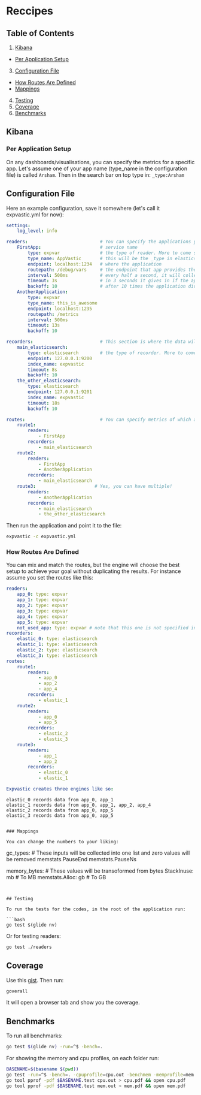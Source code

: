 # Reccipes
## Table of Contents


1. [Kibana](#kibana)
  * [Per Application Setup](#per-application-setup)
3. [Configuration File](#configuration-file)
  * [How Routes Are Defined](#how-routes-are-defined)
  * [Mappings](#mappings)
4. [Testing](#testing)
5. [Coverage](#coverage)
6. [Benchmarks](#benchmarks)

## Kibana

### Per Application Setup

On any dashboards/visualisations, you can specify the metrics for a specific app. Let's assume one of your app name (type_name in the configuration file) is called `Arsham`. Then in the search bar on top type in: `_type:Arsham`

## Configuration File

Here an example configuration, save it somewhere (let's call it expvastic.yml for now):

```yaml
settings:
    log_level: info

readers:                           # You can specify the applications you want to show the metrics
    FirstApp:                      # service name
        type: expvar               # the type of reader. More to come soon!
        type_name: AppVastic       # this will be the _type in elasticsearch
        endpoint: localhost:1234   # where the application
        routepath: /debug/vars     # the endpoint that app provides the metrics
        interval: 500ms            # every half a second, it will collect the metrics.
        timeout: 3s                # in 3 seconds it gives in if the application is not responsive
        backoff: 10                # after 10 times the application didn't response, it will stop reading from it
    AnotherApplication:
        type: expvar
        type_name: this_is_awesome
        endpoint: localhost:1235
        routepath: /metrics
        interval: 500ms
        timeout: 13s
        backoff: 10

recorders:                         # This section is where the data will be shipped to
    main_elasticsearch:
        type: elasticsearch        # the type of recorder. More to come soon!
        endpoint: 127.0.0.1:9200
        index_name: expvastic
        timeout: 8s
        backoff: 10
    the_other_elasticsearch:
        type: elasticsearch
        endpoint: 127.0.0.1:9201
        index_name: expvastic
        timeout: 18s
        backoff: 10

routes:                            # You can specify metrics of which application will be recorded in which target
    route1:
        readers:
            - FirstApp
        recorders:
            - main_elasticsearch
    route2:
        readers:
            - FirstApp
            - AnotherApplication
        recorders:
            - main_elasticsearch
    route3:                      # Yes, you can have multiple!
        readers:
            - AnotherApplication
        recorders:
            - main_elasticsearch
            - the_other_elasticsearch
```

Then run the application and point it to the file:

```bash
expvastic -c expvastic.yml
```

### How Routes Are Defined

You can mix and match the routes, but the engine will choose the best setup to achieve your goal without duplicating the results. For instance assume you set the routes like this:

```yaml
readers:
    app_0: type: expvar
    app_1: type: expvar
    app_2: type: expvar
    app_3: type: expvar
    app_4: type: expvar
    app_5: type: expvar
    not_used_app: type: expvar # note that this one is not specified in the routes, therefore it is ignored
recorders:
    elastic_0: type: elasticsearch
    elastic_1: type: elasticsearch
    elastic_2: type: elasticsearch
    elastic_3: type: elasticsearch
routes:
    route1:
        readers:
            - app_0
            - app_2
            - app_4
        recorders:
            - elastic_1
    route2:
        readers:
            - app_0
            - app_5
        recorders:
            - elastic_2
            - elastic_3
    route3:
        readers:
            - app_1
            - app_2
        recorders:
            - elastic_0
            - elastic_1

Expvastic creates three engines like so:

```
    elastic_0 records data from app_0, app_1
    elastic_1 records data from app_0, app_1, app_2, app_4
    elastic_2 records data from app_0, app_5
    elastic_3 records data from app_0, app_5
```

### Mappings

You can change the numbers to your liking:

```
gc_types:                      # These inputs will be collected into one list and zero values will be removed
    memstats.PauseEnd
    memstats.PauseNs

memory_bytes:                   # These values will be transoformed from bytes
    StackInuse: mb              # To MB
    memstats.Alloc: gb          # To GB

```


## Testing

To run the tests for the codes, in the root of the application run:

```bash
go test $(glide nv)
```

Or for testing readers:

```bash
go test ./readers
```

## Coverage

Use this [gist](https://gist.github.com/arsham/f45f7e7eea7e18796bc1ed5ced9f9f4a). Then run:

```bash
goverall
```

It will open a browser tab and show you the coverage.

## Benchmarks

To run all benchmarks:

```bash
go test $(glide nv) -run=^$ -bench=.
```

For showing the memory and cpu profiles, on each folder run:

```bash
BASENAME=$(basename $(pwd))
go test -run=^$ -bench=. -cpuprofile=cpu.out -benchmem -memprofile=mem.out
go tool pprof -pdf $BASENAME.test cpu.out > cpu.pdf && open cpu.pdf
go tool pprof -pdf $BASENAME.test mem.out > mem.pdf && open mem.pdf
```
